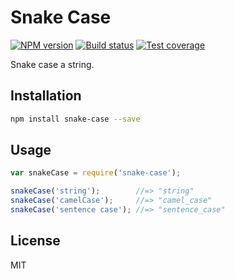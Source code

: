 # Snake Case

[![NPM version][npm-image]][npm-url]
[![Build status][travis-image]][travis-url]
[![Test coverage][coveralls-image]][coveralls-url]

Snake case a string.

## Installation

```bash
npm install snake-case --save
```

## Usage

```javascript
var snakeCase = require('snake-case');

snakeCase('string');        //=> "string"
snakeCase('camelCase');     //=> "camel_case"
snakeCase('sentence case'); //=> "sentence_case"
```

## License

MIT

[npm-image]: https://img.shields.io/npm/v/snake-case.svg?style=flat
[npm-url]: https://npmjs.org/package/snake-case
[travis-image]: https://img.shields.io/travis/blakeembrey/snake-case.svg?style=flat
[travis-url]: https://travis-ci.org/blakeembrey/snake-case
[coveralls-image]: https://img.shields.io/coveralls/blakeembrey/snake-case.svg?style=flat
[coveralls-url]: https://coveralls.io/r/blakeembrey/snake-case?branch=master

